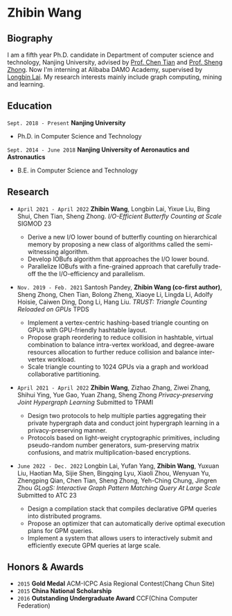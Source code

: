 # Zhibin Wang
## Biography
I am a fifth year Ph.D. candidate in Department of computer science and technology, Nanjing University, advised by [Prof. Chen Tian](https://cs.nju.edu.cn/tianchen/index.htm) and [Prof. Sheng Zhong](https://cosec.nju.edu.cn/ae/82/c47361a568962/page.htm). Now I'm interning at Alibaba DAMO Academy, supervised by [Longbin Lai](https://lai.me/).  My research interests mainly include graph computing, mining and learning.

## Education

`Sept. 2018 - Present`
__Nanjing University__
- Ph.D. in Computer Science and Technology

`Sept. 2014 - June 2018`
__Nanjing University of Aeronautics and Astronautics__
- B.E. in Computer Science and Technology


## Research
    
  - `April 2021 - April 2022` __Zhibin Wang__, Longbin Lai, Yixue Liu, Bing Shui, Chen Tian, Sheng Zhong.
    _I/O-Efficient Butterfly Counting at Scale_
    SIGMOD 23
    - Derive a new I/O lower bound of butterfly counting on hierarchical memory by proposing a new class of algorithms called the semi-witnessing algorithm.
    - Develop IOBufs algorithm that approaches the I/O lower bound.
    - Parallelize IOBufs with a fine-grained approach that carefully trade-off the the I/O-efficiency and parallelism.

  - `Nov. 2019 - Feb. 2021` Santosh Pandey, __Zhibin Wang (co-first author)__, Sheng Zhong, Chen Tian, Bolong Zheng, Xiaoye Li, Lingda Li, Adolfy Hoisie, Caiwen Ding, Dong Li, Hang Liu.
    _TRUST: Triangle Counting Reloaded on GPUs_
    TPDS
    - Implement a vertex-centric hashing-based triangle counting on GPUs with GPU-friendly hashtable layout.
    - Propose graph reordering to reduce collision in hashtable, virtual combination to balance intra-vertex workload, and degree-aware resources allocation to further reduce collision and balance inter-vertex workload.
    - Scale triangle counting to 1024 GPUs via a graph and workload collaborative partitioning.
    
  - `April 2021 - April 2022` __Zhibin Wang__, Zizhao Zhang, Ziwei Zhang, Shihui Ying, Yue  Gao, Yuan Zhang, Sheng Zhong
    _Privacy-preserving Joint Hypergraph Learning_
    Submitted to TPAMI
    - Design two protocols to help multiple parties aggregating their private hypergraph data and conduct joint hypergraph learning in a privacy-preserving manner.
    - Protocols based on light-weight cryptographic primitives, including pseudo-random number generators, sum-preserving matrix confusions, and matrix multiplication-based encryptions.


  - `June 2022 - Dec. 2022` Longbin Lai, Yufan Yang, __Zhibin Wang__, Yuxuan Liu, Haotian Ma, Sijie Shen, Bingqing Lyu, Xiaoli Zhou, Wenyuan Yu, Zhengping Qian, Chen Tian, Sheng Zhong, Yeh-Ching Chung, Jingren Zhou
    _GLogS: Interactive Graph Pattern Matching Query At Large Scale_
    Submitted to ATC 23
    - Design a compilation stack that compiles declarative GPM queries into distributed programs.
    - Propose an optimizer that can automatically derive optimal execution plans for GPM queries.
    - Implement a system that allows users to interactively submit and efficiently execute GPM queries at large scale.

## Honors \& Awards
- `2015` __Gold Medal__ ACM-ICPC Asia Regional Contest(Chang Chun Site)
- `2015` __China National Scholarship__ 
- `2016` __Outstanding Undergraduate Award__ CCF(China Computer Federation)
